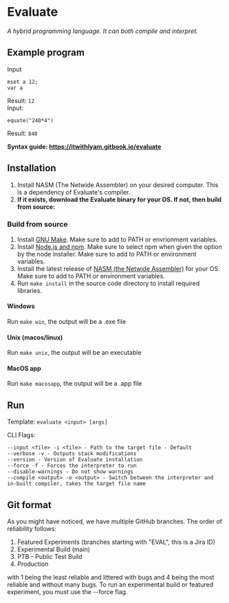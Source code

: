 # Evaluate
_A hybrid programming language. It can both compile and interpret._

## Example program
Input 
```
mset a 12;
var a
```
Result: `12`  
Input: 
```
equate("240*4")
```
Result: `840`

**Syntax guide: https://itwithlyam.gitbook.io/evaluate**

## Installation

1. Install NASM (The Netwide Assembler) on your desired computer. This is a dependency of Evaluate's compiler.
2. **If it exists, download the Evaluate binary for your OS. If not, then build from source:**

### Build from source

1. Install [GNU Make](https://www.gnu.org/software/make/). Make sure to add to PATH or envrionment variables.
2. Install [Node.js and npm](https://www.nodejs.org). Make sure to select npm when given the option by the node installer. Make sure to add to PATH or environment variables.
3. Install the latest release of [NASM (the Netwide Assembler)](https://www.nasm.us/pub/nasm/releasebuilds/?C=M;O=D) for your OS. Make sure to add to PATH or environment variables.
4. Run `make install` in the source code directory to install required libraries.

#### Windows
Run `make win`, the output will be a .exe file

#### Unix (macos/linux)
Run `make unix`, the output will be an executable

#### MacOS app
Run `make macosapp`, the output will be a .app file

## Run 
Template: `evaluate <input> [args]`

CLI Flags:
```
--input <file> -i <file> - Path to the target file - Default
--verbose -v - Outputs stack modifications
--version - Version of Evaluate installation
--force -f - Forces the interpreter to run
--disable-warnings - Do not show warnings
--compile <output> -o <output> - Switch between the interpreter and in-built compiler, takes the target file name
```

## Git format

As you might have noticed, we have multiple GitHub branches. The order of reliability follows:

1. Featured Experiments (branches starting with "EVAL", this is a Jira ID)
2. Experimental Build (main)
3. PTB - Public Test Build
4. Production

with 1 being the least reliable and littered with bugs and 4 being the most reliable and without many bugs. To run an experimental build or featured experiment, you must use the --force flag.
